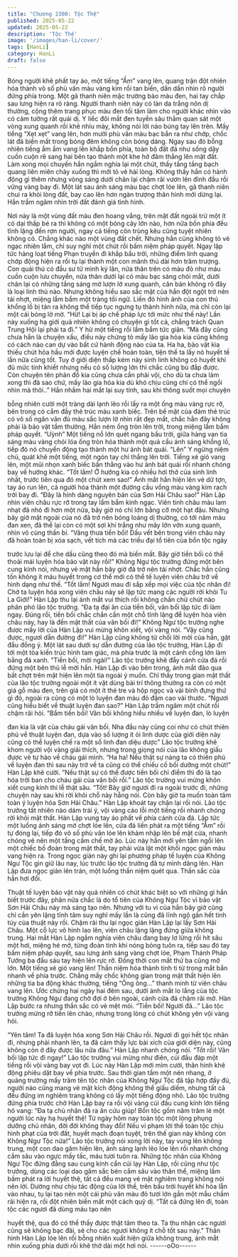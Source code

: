 ```yaml
---
title: "Chương 2300: Tộc Thệ"
published: 2025-05-22
updated: 2025-05-22
description: 'Tộc Thệ'
image: '/images/han-li/cover/'
tags: [HanLi]
category: HanLi
draft: false
---
```


Bóng người khẽ phất tay áo, một tiếng “Ầm” vang lên, quang trận
đột nhiên hóa thành vô số phù văn màu vàng kim rồi tan biến, dần
dần nhìn rõ người đứng phía trong.
Một gã thanh niên mặc trường bào màu đen, hai tay chắp sau
lưng hiện ra rõ ràng.
Người thanh niên này có làn da trắng nõn dị thường, cộng thêm
trang phục màu đen tối tăm làm cho người khác nhìn vào có cảm
tưởng rất quái dị.
Y liếc đôi mắt đen tuyền sâu thẳm quan sát một vòng xung quanh
rồi khẽ nhíu mày, không nói lời nào búng tay lên trên.
Mấy tiếng “Xẹt xẹt” vang lên, hơn mười phù văn màu bạc bắn ra
như chớp, chốc lát đã biến mất trong bóng đêm không còn bóng
dáng.
Ngay sau đó bỗng nhiên tiếng ầm ầm vang lên khắp bốn phía,
toàn bộ đất đá như sống dậy cuồn cuộn rẽ sang hai bên tạo thành
một khe hở đâm thẳng lên mặt đất.
Làm xong mọi chuyến hắn ngắm nghía lại một chút, thấy tầng
tầng bạch quang liên miên chảy xuống thì mới tỏ vẻ hài lòng.
Không thấy hắn có hành động gì thêm nhưng vòng sáng dưới
chân lại chậm rãi vươn lên đỉnh đầu rồi vững vàng bay đi.
Một lát sau ánh sáng màu bạc chợt lóe lên, gã thanh niên chui ra
khỏi lòng đất, bay cao lên hơn ngàn trượng thân hình mới dừng
lại.
Hắn trầm ngâm nhìn trời đất đánh giá tình hình.

Nơi này là một vùng đất màu đen hoang vắng, trên mặt đất ngoài
trừ một ít cỏ dại thấp bé ra thì không có một bóng cây lớn nào,
hơn nữa bốn phía đều tĩnh lặng đến rợn người, ngay cả tiếng côn
trùng kêu cũng tuyệt nhiên không có. Chẳng khác nào một vùng
đất chết.
Nhưng hắn cũng không tỏ vẻ ngạc nhiên lắm, chỉ suy nghĩ một
chút rồi bấm niệm pháp quyết.
Ngay lập tức hàng loạt tiếng Phạn truyền đi khắp bầu trời, những
điểm linh quang chớp động hiện ra rồi tụ lại thành một con mãnh
thú dài hơn trăm trượng.
Con quái thú có đầu sư tử mình kỳ lân, nửa thân trên có màu đỏ
như máu cuồn cuộn lưu chuyển, nửa thân dưới lại có màu bạc
sáng chói mắt, dưới chân lại có những tầng sáng mờ lượn lờ
xung quanh, căn bản không rõ đây là loại linh thú nào.
Nhưng không hiểu sao sắc mặt của hắn đột ngột trở nên tái nhợt,
miệng lẩm bẩm một tràng tối ngữ.
Liền đó hình ảnh của con thú khổng lồ bị tản ra không thể tiếp tục
ngưng tụ thành hình nữa, mà chỉ còn lại một cái bóng lờ mờ.
“Hừ! Lại bị áp chế pháp lực tới mức như thế này! Lần này xuống
hạ giới quả nhiên không có chuyện gì tốt cả, chẳng trách Quan
Trung Hội lại phái ta đi.” Y hừ một tiếng rồi lẩm bẩm tức giận.
“Mà đây cũng chưa hẳn là chuyện xấu, điều này chứng tỏ mấy lão
gia hỏa kia cũng không có cách nào can dự vào bất cứ hành động
nào của ta. Ha ha, bảo vật kia thiếu chút hỏa hầu mới được luyện
chế hoàn toàn, tiện thể ta lấy nó huyết tế lần nữa cũng tốt. Tuy ở
giới diện thấp kém này sinh linh không có huyết khí đủ mức tinh
khiết nhưng nếu có số lượng lớn thì chắc cũng bù đắp được. Còn
chuyện tên phản đồ kia cũng chưa cần phải vội, cho dù ta chưa
làm xong thì đã sao chứ, mấy lão gia hỏa kia dù khó chịu cũng chỉ
có thể ngồi nhìn mà thôi..”
Hắn nhắm hai mắt lại suy tính, sau khi thông suốt mọi chuyện

bỗng nhiên cười một tràng dài lạnh lẽo rồi lấy ra một ống màu
vàng rực rỡ, bên trong có cắm đầy thẻ trúc màu xanh biếc.
Trên bề mặt của đám thẻ trúc có vô số ngân văn đủ màu sắc lượn
lờ nhìn rất đẹp mắt, chắc hẳn đây không phải là bảo vật tầm
thường.
Hắn ném ống tròn lên trời, trong miệng lẩm bẩm pháp quyết.
“Uỳnh”
Một tiếng nổ lớn quét ngang bầu trời, giữa hàng vạn tia sáng màu
vàng chói lóa ống tròn hóa thành một quả cầu ánh sáng khổng lồ,
tiếp đó nó chuyển động tạo thành một hư ảnh bát quái.
“Lên”
Y ngừng niệm chú, quát khẽ một tiếng, một ngón tay chỉ thẳng lên
trời.
Tiếng xé gió vang lên, một mũi nhọn xanh biếc bắn thẳng vào hư
ảnh bát quái rồi nhanh chóng bay về hướng khác.
“Tốt lắm! Ở hướng kia có nhiều hơi thở của sinh linh nhất, trước
tiên qua đó một chút xem sao!” Ánh mắt hắn hiện lên vẻ dữ tợn,
tay áo run lên, cả người hóa thành một đường cầu vồng màu
vàng kim rạch trời bay đi.
“Đây là hính dáng nguyên bản của Sơn Hải Châu sao!” Hàn Lập
nhìn viên châu rực rỡ trong tay lẩm bẩm kinh ngạc.
Viên tinh châu màu lam nhạt đã nhỏ đi hơn một nửa, bây giờ nó
chỉ lớn bằng cỡ một hạt đậu.
Nhưng bây giờ mặt ngoài của nó đã trở nên bóng loáng dị
thường, có tới năm màu đan xen, đã thế lại còn có một sợi khí
trắng như mây lởn vởn xung quanh, nhìn vô cùng thần bí.
“Vâng thưa tiền bối! Dấu vết bên trong viên châu này đã hoàn
toàn bị xóa sạch, vết tích mà các triều đại tổ tiên của bổn tộc ngày

trước lưu lại để che dấu cũng theo đó mà biến mất. Bây giờ tiền
bối có thể thoải mái luyện hóa bảo vật này rồi!” Không Ngư tộc
trưởng đứng một bên cung kính nói, nhưng vẻ mặt hắn bây giờ
đã trở nên tái nhợt.
Chắc hắn cũng tốn không ít máu huyết trong cơ thể mới có thể tế
luyện viên châu trở về hình dạng như thế.
“Tốt lắm! Ngươi mau đi sắp xếp mọi việc của tộc nhân đi! Chờ ta
luyện hóa xong viên châu này sẽ lập tức mang các người rời khỏi
Tu La Giới!” Hàn Lập thu lại ánh mắt vui thích rồi không chần chừ
chút nào phân phó lão tộc trưởng.
“Đa tạ đại ân của tiền bối, vãn bối lập tức đi làm ngay. Đúng rồi,
tiền bối chắc chắn cần một chỗ tĩnh lặng để luyện hóa viên châu
này, hay là đến mật thất của vãn bối đi!” Không Ngư tộc trưởng
nghe được mấy lời của Hàn Lập vui mừng khôn xiết, vội vàng nói.
“Vậy cũng được, ngươi dẫn đường đi!” Hàn Lập cũng không từ
chối lời mời của hắn, gật đầu đồng ý.
Một lát sau dưới sự dẫn đường của lão tộc trưởng, Hàn Lập đi tới
một tòa kiến trúc hình tam giác, mà phía trước là một cánh cổng
lớn làm bằng đá xanh.
“Tiền bối, mời ngài!” Lão tộc trưởng khẽ đẩy cánh cửa đá rồi
đứng một bên thủ lễ mời hắn.
Hàn Lập đi vào bên trong, ánh mắt đảo qua bất chợt trên mặt hiện
lên một tia ngoài ý muốn.
Chỉ thấy trong gian mật thất của lão tộc trưởng ngoài một ít vật
dùng bài trí thông thường ra còn có một giá gỗ màu đen, trên giá
có một ít thẻ tre và hộp ngọc và vài bình đựng thứ gì đó, ngoài ra
cũng có một lò luyện đan màu đỏ đậm cao vài thước.
“Ngươi cũng hiểu biết về thuật luyện đan sao?” Hàn Lập trầm
ngâm một chút rồi chậm rãi hỏi.
“Bẩm tiền bối! Vãn bối không hiểu nhiều về luyện đan, lò luyện

đan kia là vật của cháu gái vãn bối. Nha đầu này cũng coi như có
chút thiên phú về thuật luyện đan, dựa vào số lượng ít ỏi linh
dược của giới diện này cũng có thể luyện chế ra một số linh đan
diệu dược” Lão tộc trưởng khẽ khom người vội vàng giải thích,
nhưng trong giọng nói của lão không giấu được vẻ tự hào về
cháu gái mình.
“Ha ha! Nếu thật sự nàng ta có thiên phú về luyện đan thì sau này
trở về ta cũng có thể chiếu cố bồi dưỡng một chút!” Hàn Lập khẽ
cười.
“Nếu thật sự có thể được tiền bối chỉ điểm thì đó là tạo hóa trời
ban cho cháu gái của vãn bối rồi.” Lão tộc trường vui mừng khôn
xiết cung kính thi lễ thật sâu.
“Tốt! Bây giờ ngươi đi ra ngoài trước đi, những chuyện này sau
khi rời khỏi chỗ này hẵng nói. Còn bây giờ ta muốn toàn tâm toàn
ý luyện hóa Sơn Hải Châu.”
Hàn Lập khoát tay chặn lại rồi nói.
Lão tộc trưởng tất nhiên nào dám trái ý, vội vàng cáo lỗi một tiếng
rồi nhanh chóng rời khỏi mật thất.
Hán Lập vung tay áo phất về phía cánh cửa đá.
Lập tức một luồng ánh sáng mờ chợt lóe lên, cửa đá liền phát ra
một tiếng “Ầm” rồi tự đóng lại, tiếp đó vô số phù văn lóe lên khảm
nhập lên bề mặt cửa, nhanh chóng vẽ nên một tầng cấm chế mờ
ảo.
Lúc này hắn mới yên tầm ngồi lên một chiếc bồ đoàn trong mật
thất, tay phải vừa lật một khối ngọc giản màu vang hiện ra.
Trong ngọc giản này ghi lại phương pháp tế luyện của Không Ngư
Tộc gìn giữ lâu nay, lúc trước lão tộc trưởng đã tự mình dâng lên.
Hàn Lập đưa ngọc giản lên trán, một luồng thần niệm quét qua.
Thần sắc của hắn hơi đổi.

Thuật tế luyện bảo vật này quả nhiên có chút khác biệt so với
những gì hắn biết trước đây, phân nửa chắc là do tổ tiên của
Không Ngư Tộc vì bảo vật Sơn Hải Châu này mà sáng tạo nên.
Nhưng với tu vi của hắn bây giờ cũng chỉ cần yên lặng tĩnh tâm
suy nghĩ mấy lần là cũng đã lĩnh ngộ gần hết tinh túy của thuật
này rồi.
Chậm rãi thu lại ngọc giản Hàn Lập lại lấy Sơn Hải Châu.
Một cỗ lực vô hình lao lên, viên châu lặng lặng đứng giữa không
trung.
Hai mắt Hàn Lập ngắm nghía viên châu đang bay lơ lửng rồi hít
sâu một hơi, miệng hé mở, từng đoàn tinh khí nóng bỏng tuôn ra,
tiếp sau đó tay bấm niệm pháp quyết, sau lưng ánh sáng vàng
chợt lóe, Phạm Thánh Pháp Tướng ba đầu sáu tay hiện lên rực
rỡ.
Đồng thời con mắt thứ ba cũng mở lớn.
Một tiếng xé gió vang lên!
Thần niệm hóa thành tinh ti từ trong mắt bắn nhanh về phía
trước.
Chẳng mấy chốc không gian trong mật thất hiện lên những tia ba
động khác thường, tiếng “Ông ông…” thanh minh từ viên châu
vang lên.
Ước chừng hai ngày hai đêm sau, dưới ánh mắt lo lắng của tộc
trưởng Không Ngư đang chờ đợi ở bên ngoài, cánh cửa đá chậm
rãi mở.
Hàn Lập bước ra nhưng thần sắc có vẻ mệt mỏi.
“Tiền bối! Người đã…” Lão tộc trưởng mừng rỡ tiến lên chào,
nhưng trong lòng có chút không yên vội vàng hỏi.

“Yên tâm! Ta đã luyện hóa xong Sơn Hải Châu rồi. Ngươi đi gọi
hết tộc nhân đi, nhưng phải nhanh lên, ta đã cảm thấy lực bài xích
của giới diện này, cũng không còn ở đây được lâu nữa đâu.” Hàn
Lập nhanh chóng nói.
“Tốt rồi! Vãn bối lập tức đi ngay!” Lão tộc trưởng vui mừng như
điên, cúi đầu đáp một tiếng rồi vội vàng bay vọt đi.
Lúc này Hàn Lập mới mỉm cười, thân hình khẽ động phiêu dật
bay về phía trước.
Sau thời gian tầm một nén nhang, ở quảng trường mấy trăm tên
tộc nhân của Không Ngư Tộc đã tập hợp đầy đủ, người nào cũng
mang vẻ mặt kích động không thể giấu diếm, nhưng tất cả đều
đứng im nghiêm trang không có lấy một tiếng động nhỏ.
Lão tộc trưởng đứng phía trước chờ Hàn Lập bay ra rồi vội vàng
cúi đầu cung kính lớn tiếng hô vang:
“Đa tạ chủ nhân đã ra ân cứu giúp! Bổn tộc gồm năm trăm lẻ một
người lúc này hạ huyết thệ! Từ ngày hôm nay toàn tộc một lòng
phụng dưỡng chủ nhân, đời đời không thay đổi! Nếu vi phạm lời
thế toàn tộc chịu hình phạt của trời đất, huyết mạch đoạn tuyệt,
trên thế gian này không còn Không Ngư Tộc nữa!”
Lão tộc trưởng nói xong lời này, tay vung lên không trung, một
con dao găm hiện lên, ánh sáng lạnh lẽo lóe lên rồi nhanh chóng
cắm sâu vào ngực mấy tấc, máu tươi tuôn ra.
Những tộc nhân của Không Ngư Tộc đứng đằng sau cung kính
cẩn cúi lạy Hàn Lập, rồi cũng như tộc trưởng, dùng các loại dao
găm sắc bén cắm sâu vào thân thể, miệng lầm bầm phát ra lời
huyết thệ, tất cả đều mang vẻ mặt nghiêm trang không nói nên
lời.
Dường như chịu tác động của lời thề, trên bầu trời huyết khí hòa
lẫn vào nhau, tụ lại tạo nên một cái phù văn màu đỏ tươi lớn gần
một mẫu chầm rãi hiện ra, rồi đột nhiên biến mất một cách quỷ dị.
“Tất cả đứng lên đi, toàn tộc các ngươi đã dùng máu tạo nên

huyết thệ, qua đó có thể thấy được thật tâm theo ta. Ta thu nhận
các ngươi cũng sẽ không bạc đãi, sẽ cho các ngươi không ít chỗ
tốt sau này.” Thân hình Hàn Lập lóe lên rồi bỗng nhiên xuất hiện
giữa không trung, ánh mắt nhìn xuống phía dưới rồi khẽ thở dài
một hơi nói.
------oOo------
